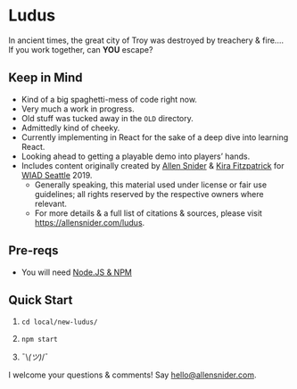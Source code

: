 # Ludus
In ancient times, the great city of Troy was destroyed by treachery &amp; fire.... If you work together, can **YOU** escape?

## Keep in Mind

* Kind of a big spaghetti-mess of code right now. 
* Very much a work in progress.
* Old stuff was tucked away in the `OLD` directory.
* Admittedly kind of cheeky.
* Currently implementing in React for the sake of a deep dive into learning React.
* Looking ahead to getting a playable demo into players’ hands.
* Includes content originally created by [Allen Snider](https://allensnider.com) & [Kira Fitzpatrick](https://woodlandteatime.com)
  for [WIAD Seattle](https://www.worldiaday.org/events/seattle/2019) 2019.
    * Generally speaking, this material used under license or fair use guidelines; all rights reserved by the respective owners where relevant.
    * For more details & a full list of citations & sources, please visit <https://allensnider.com/ludus>.

## Pre-reqs

* You will need [Node.JS & NPM](https://nodejs.org/en/download/) 
   
## Quick Start

1. `cd local/new-ludus/`

2. `npm start`

3. ¯\\_(ツ)_/¯


I welcome your questions & comments! Say <hello@allensnider.com>.
